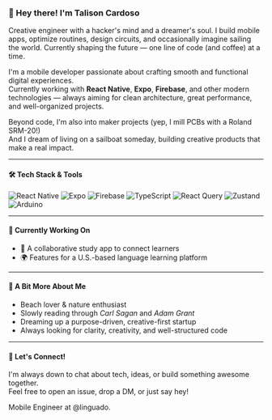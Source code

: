 ### 👋 Hey there! I'm Talison Cardoso

Creative engineer with a hacker's mind and a dreamer's soul. I build mobile apps, optimize routines, design circuits, and occasionally imagine sailing the world. Currently shaping the future — one line of code (and coffee) at a time.

I'm a mobile developer passionate about crafting smooth and functional digital experiences.  
Currently working with **React Native**, **Expo**, **Firebase**, and other modern technologies — always aiming for clean architecture, great performance, and well-organized projects.

Beyond code, I'm also into maker projects (yep, I mill PCBs with a Roland SRM-20!)  
And I dream of living on a sailboat someday, building creative products that make a real impact.

---

#### 🛠️ Tech Stack & Tools

![React Native](https://img.shields.io/badge/React_Native-20232A?style=for-the-badge&logo=react&logoColor=61DAFB)
![Expo](https://img.shields.io/badge/Expo-000020?style=for-the-badge&logo=expo&logoColor=white)
![Firebase](https://img.shields.io/badge/Firebase-ffca28?style=for-the-badge&logo=firebase&logoColor=black)
![TypeScript](https://img.shields.io/badge/TypeScript-007ACC?style=for-the-badge&logo=typescript&logoColor=white)
![React Query](https://img.shields.io/badge/React_Query-FF4154?style=for-the-badge&logo=react-query&logoColor=white)
![Zustand](https://img.shields.io/badge/Zustand-000000?style=for-the-badge&logo=Zustand&logoColor=white)
![Arduino](https://img.shields.io/badge/Arduino-00979D?style=for-the-badge&logo=arduino&logoColor=white)

---

#### 📌 Currently Working On

- 📱 A collaborative study app to connect learners
- 🌍 Features for a U.S.-based language learning platform

---

#### 🌊 A Bit More About Me

- Beach lover & nature enthusiast  
- Slowly reading through *Carl Sagan* and *Adam Grant*  
- Dreaming up a purpose-driven, creative-first startup  
- Always looking for clarity, creativity, and well-structured code

---

#### 💬 Let's Connect!

I'm always down to chat about tech, ideas, or build something awesome together.  
Feel free to open an issue, drop a DM, or just say hey!


Mobile Engineer at @linguado.

